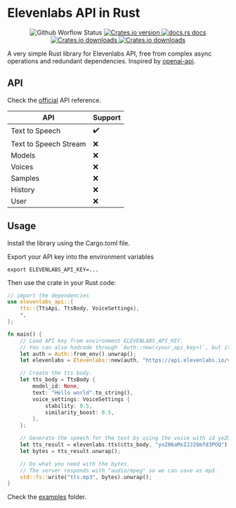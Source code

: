 # Elevenlabs API in Rust

<div align="center">
 <!-- Build -->
 <img src="https://img.shields.io/github/actions/workflow/status/alexjercan/elevenlabs-api/rust.yml?style=flat-square"
 alt="Github Worflow Status" />
 <!-- Version -->
 <a href="https://crates.io/crates/elevenlabs-api">
   <img src="https://img.shields.io/crates/v/elevenlabs-api?style=flat-square"
   alt="Crates.io version" />
 </a>
 <!-- Docs -->
 <a href="https://docs.rs/elevenlabs-api">
   <img src="https://img.shields.io/badge/docs-latest-blue.svg?style=flat-square"
     alt="docs.rs docs" />
 </a>
 <!-- Downloads -->
 <a href="https://crates.io/crates/elevenlabs-api">
   <img src="https://img.shields.io/crates/d/elevenlabs-api?style=flat-square"
     alt="Crates.io downloads" />
 </a>
 <!-- License -->
 <a href="https://github.com/alexjercan/elevenlabs-api/blob/master/LICENSE">
   <img src="https://img.shields.io/github/license/alexjercan/elevenlabs-api?style=flat-square"
     alt="Crates.io downloads" />
 </a>
</div>

A very simple Rust library for Elevenlabs API, free from complex async operations and redundant dependencies. Inspired by [openai-api](https://github.com/openai-rs/openai-api).

## API

Check the [official](https://docs.elevenlabs.io/api-reference/quick-start/introduction) API reference.

|API|Support|
|---|---|
|Text to Speech|✔️|
|Text to Speech Stream|❌|
|Models|❌|
|Voices|❌|
|Samples|❌|
|History|❌|
|User|❌|

## Usage

Install the library using the Cargo.toml file.

Export your API key into the environment variables

```console
export ELEVENLABS_API_KEY=...
```

Then use the crate in your Rust code:

```rust
// import the dependencies
use elevenlabs_api::{
    tts::{TtsApi, TtsBody, VoiceSettings},
    *,
};

fn main() {
    // Load API key from environment ELEVENLABS_API_KEY.
    // You can also hadcode through `Auth::new(<your_api_key>)`, but it is not recommended.
    let auth = Auth::from_env().unwrap();
    let elevenlabs = Elevenlabs::new(auth, "https://api.elevenlabs.io/v1/");

    // Create the tts body.
    let tts_body = TtsBody {
        model_id: None,
        text: "Hello world".to_string(),
        voice_settings: VoiceSettings {
            stability: 0.5,
            similarity_boost: 0.5,
        },
    };

    // Generate the speech for the text by using the voice with id yoZ06aMxZJJ28mfd3POQ.
    let tts_result = elevenlabs.tts(&tts_body, "yoZ06aMxZJJ28mfd3POQ");
    let bytes = tts_result.unwrap();

    // Do what you need with the bytes.
    // The server responds with "audio/mpeg" so we can save as mp3.
    std::fs::write("tts.mp3", bytes).unwrap();
}
```

Check the [examples](examples) folder.
